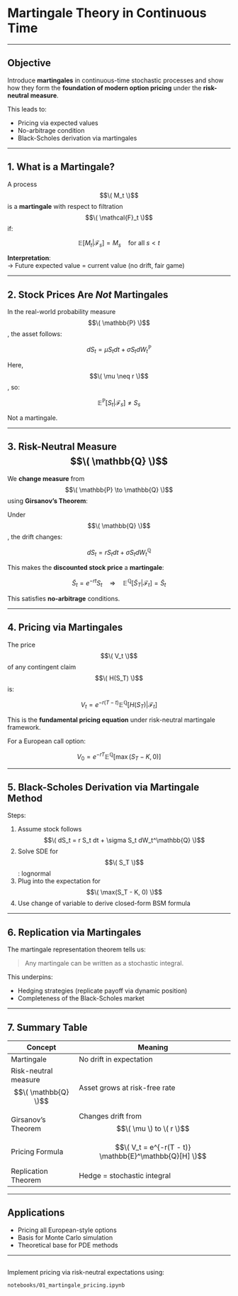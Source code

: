# Martingale Theory in Continuous Time

---

## Objective

Introduce **martingales** in continuous-time stochastic processes and show how they form the **foundation of modern option pricing** under the **risk-neutral measure**.

This leads to:
- Pricing via expected values
- No-arbitrage condition
- Black-Scholes derivation via martingales

---

## 1. What is a Martingale?

A process $$\( M_t \)$$ is a **martingale** with respect to filtration $$\( \mathcal{F}_t \)$$ if:

$$\mathbb{E}[M_t | \mathcal{F}_s] = M_s \quad \text{for all } s < t$$

**Interpretation**:  
→ Future expected value = current value (no drift, fair game)

---

## 2. Stock Prices Are *Not* Martingales

In the real-world probability measure $$\( \mathbb{P} \)$$, the asset follows:

$$dS_t = \mu S_t dt + \sigma S_t dW_t^\mathbb{P}$$

Here, $$\( \mu \neq r \)$$, so:

$$\mathbb{E}^\mathbb{P}[S_t | \mathcal{F}_s] \neq S_s$$

Not a martingale.

---

## 3. Risk-Neutral Measure $$\( \mathbb{Q} \)$$

We **change measure** from $$\( \mathbb{P} \to \mathbb{Q} \)$$ using **Girsanov’s Theorem**:

Under $$\( \mathbb{Q} \)$$, the drift changes:

$$dS_t = r S_t dt + \sigma S_t dW_t^\mathbb{Q}$$

This makes the **discounted stock price** a **martingale**:

$$\tilde{S}_t = e^{-rt} S_t \quad \Rightarrow \quad \mathbb{E}^\mathbb{Q}[\tilde{S}_T | \mathcal{F}_t] = \tilde{S}_t$$

This satisfies **no-arbitrage** conditions.

---

## 4. Pricing via Martingales

The price $$\( V_t \)$$ of any contingent claim $$\( H(S_T) \)$$ is:

$$V_t = e^{-r(T - t)} \mathbb{E}^\mathbb{Q}[H(S_T) | \mathcal{F}_t]$$

This is the **fundamental pricing equation** under risk-neutral martingale framework.

For a European call option:

$$V_0 = e^{-rT} \mathbb{E}^\mathbb{Q}[\max(S_T - K, 0)]$$

---

## 5. Black-Scholes Derivation via Martingale Method

Steps:
1. Assume stock follows $$\( dS_t = r S_t dt + \sigma S_t dW_t^\mathbb{Q} \)$$
2. Solve SDE for $$\( S_T \)$$: lognormal
3. Plug into the expectation for $$\( \max(S_T - K, 0) \)$$
4. Use change of variable to derive closed-form BSM formula

---

## 6. Replication via Martingales

The martingale representation theorem tells us:

> Any martingale can be written as a stochastic integral.

This underpins:
- Hedging strategies (replicate payoff via dynamic position)
- Completeness of the Black-Scholes market

---

## 7. Summary Table

| Concept                     | Meaning                                  |
|----------------------------|------------------------------------------|
| Martingale                 | No drift in expectation                  |
| Risk-neutral measure $$\( \mathbb{Q} \)$$ | Asset grows at risk-free rate          |
| Girsanov’s Theorem         | Changes drift from $$\( \mu \) to \( r \)$$ |
| Pricing Formula            | $$\( V_t = e^{-r(T - t)} \mathbb{E}^\mathbb{Q}[H] \)$$ |
| Replication Theorem        | Hedge = stochastic integral              |

---

## Applications

- Pricing all European-style options
- Basis for Monte Carlo simulation
- Theoretical base for PDE methods

---

##
Implement pricing via risk-neutral expectations using:

`notebooks/01_martingale_pricing.ipynb`
